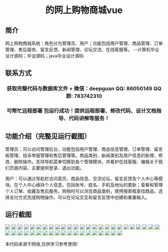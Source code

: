<p><h1 align="center">的网上购物商城vue</h1></p>

## 简介
网上购物商城系统：角色分为管理员、用户；功能包括用户管理、商品管理、订单管理、售后服务、留言反馈、新闻管理、论坛交流、在线客服等。    --计算机毕业设计源码；毕设源码；java毕业设计源码


## 联系方式
<p><h3 align="center">获取完整代码与数据库文件 + 微信：deepguan QQ: 86050149 QQ群: 783742310</h3></p>
<p><h3 align="center">可帮忙远程部署 包运行成功！提供远程部署、修改代码、设计文档指导、代码讲解等服务！</h3></p>

## 功能介绍（完整见运行截图）
管理员：可以访问管理后台，功能包括用户管理、商品信息管理、订单管理、留言板管理、投诉举报管理和售后管理等。商品类别、新闻类别及用户信息的新增、修改、删除操作。支持导航菜单切换到各个管理模块，并看护在线客服、编辑关于我们页面内容。主要提供登录、退出功能。

用户：可以通过导航栏访问首页、商品信息、交流论坛、留言反馈及个人中心等模块。在个人中心维持个人信息，包括账号、姓名、手机及地址的更新；查看和管理个人订单、收藏及售后服务。购物时可以浏览商品类别，使用搜索框查找商品，选择支付方式完成购物操作。可以在论坛交互和留言反馈中创建和重置输入。


## 运行截图
![](https://bs-1329754181.cos.ap-shanghai.myqcloud.com/ssm/OnlineShoppingMall/img/001.jpg)
![](https://bs-1329754181.cos.ap-shanghai.myqcloud.com/ssm/OnlineShoppingMall/img/002.jpg)
![](https://bs-1329754181.cos.ap-shanghai.myqcloud.com/ssm/OnlineShoppingMall/img/003.jpg)
![](https://bs-1329754181.cos.ap-shanghai.myqcloud.com/ssm/OnlineShoppingMall/img/004.jpg)
![](https://bs-1329754181.cos.ap-shanghai.myqcloud.com/ssm/OnlineShoppingMall/img/005.jpg)
![](https://bs-1329754181.cos.ap-shanghai.myqcloud.com/ssm/OnlineShoppingMall/img/006.jpg)
![](https://bs-1329754181.cos.ap-shanghai.myqcloud.com/ssm/OnlineShoppingMall/img/007.jpg)
![](https://bs-1329754181.cos.ap-shanghai.myqcloud.com/ssm/OnlineShoppingMall/img/008.jpg)
![](https://bs-1329754181.cos.ap-shanghai.myqcloud.com/ssm/OnlineShoppingMall/img/009.jpg)
![](https://bs-1329754181.cos.ap-shanghai.myqcloud.com/ssm/OnlineShoppingMall/img/010.jpg)
![](https://bs-1329754181.cos.ap-shanghai.myqcloud.com/ssm/OnlineShoppingMall/img/011.jpg)
![](https://bs-1329754181.cos.ap-shanghai.myqcloud.com/ssm/OnlineShoppingMall/img/012.jpg)
![](https://bs-1329754181.cos.ap-shanghai.myqcloud.com/ssm/OnlineShoppingMall/img/013.jpg)
![](https://bs-1329754181.cos.ap-shanghai.myqcloud.com/ssm/OnlineShoppingMall/img/014.jpg)
![](https://bs-1329754181.cos.ap-shanghai.myqcloud.com/ssm/OnlineShoppingMall/img/015.jpg)
![](https://bs-1329754181.cos.ap-shanghai.myqcloud.com/ssm/OnlineShoppingMall/img/016.jpg)
![](https://bs-1329754181.cos.ap-shanghai.myqcloud.com/ssm/OnlineShoppingMall/img/017.jpg)
![](https://bs-1329754181.cos.ap-shanghai.myqcloud.com/ssm/OnlineShoppingMall/img/018.jpg)
![](https://bs-1329754181.cos.ap-shanghai.myqcloud.com/ssm/OnlineShoppingMall/img/019.jpg)
![](https://bs-1329754181.cos.ap-shanghai.myqcloud.com/ssm/OnlineShoppingMall/img/020.jpg)
![](https://bs-1329754181.cos.ap-shanghai.myqcloud.com/ssm/OnlineShoppingMall/img/021.jpg)
![](https://bs-1329754181.cos.ap-shanghai.myqcloud.com/ssm/OnlineShoppingMall/img/022.jpg)
![](https://bs-1329754181.cos.ap-shanghai.myqcloud.com/ssm/OnlineShoppingMall/img/023.jpg)
![](https://bs-1329754181.cos.ap-shanghai.myqcloud.com/ssm/OnlineShoppingMall/img/024.jpg)
![](https://bs-1329754181.cos.ap-shanghai.myqcloud.com/ssm/OnlineShoppingMall/img/025.jpg)
![](https://bs-1329754181.cos.ap-shanghai.myqcloud.com/ssm/OnlineShoppingMall/img/026.jpg)
![](https://bs-1329754181.cos.ap-shanghai.myqcloud.com/ssm/OnlineShoppingMall/img/027.jpg)
![](https://bs-1329754181.cos.ap-shanghai.myqcloud.com/ssm/OnlineShoppingMall/img/028.jpg)
![](https://bs-1329754181.cos.ap-shanghai.myqcloud.com/ssm/OnlineShoppingMall/img/029.jpg)
![](https://bs-1329754181.cos.ap-shanghai.myqcloud.com/ssm/OnlineShoppingMall/img/030.jpg)
![](https://bs-1329754181.cos.ap-shanghai.myqcloud.com/ssm/OnlineShoppingMall/img/031.jpg)
![](https://bs-1329754181.cos.ap-shanghai.myqcloud.com/ssm/OnlineShoppingMall/img/032.jpg)
![](https://bs-1329754181.cos.ap-shanghai.myqcloud.com/ssm/OnlineShoppingMall/img/033.jpg)
![](https://bs-1329754181.cos.ap-shanghai.myqcloud.com/ssm/OnlineShoppingMall/img/034.jpg)
![](https://bs-1329754181.cos.ap-shanghai.myqcloud.com/ssm/OnlineShoppingMall/img/035.jpg)
![](https://bs-1329754181.cos.ap-shanghai.myqcloud.com/ssm/OnlineShoppingMall/img/036.jpg)
![](https://bs-1329754181.cos.ap-shanghai.myqcloud.com/ssm/OnlineShoppingMall/img/037.jpg)
![](https://bs-1329754181.cos.ap-shanghai.myqcloud.com/ssm/OnlineShoppingMall/img/038.jpg)
![](https://bs-1329754181.cos.ap-shanghai.myqcloud.com/ssm/OnlineShoppingMall/img/039.jpg)
![](https://bs-1329754181.cos.ap-shanghai.myqcloud.com/ssm/OnlineShoppingMall/img/040.jpg)
![](https://bs-1329754181.cos.ap-shanghai.myqcloud.com/ssm/OnlineShoppingMall/img/041.jpg)
![](https://bs-1329754181.cos.ap-shanghai.myqcloud.com/ssm/OnlineShoppingMall/img/042.jpg)
![](https://bs-1329754181.cos.ap-shanghai.myqcloud.com/ssm/OnlineShoppingMall/img/043.jpg)
![](https://bs-1329754181.cos.ap-shanghai.myqcloud.com/ssm/OnlineShoppingMall/img/044.jpg)

<p>本代码来源于网络,仅供学习参考使用!</p>
